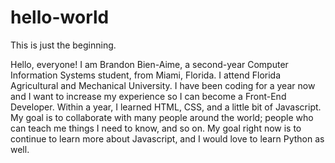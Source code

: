 # hello-world

This is just the beginning.

Hello, everyone! I am Brandon Bien-Aime, a second-year Computer Information Systems student, from Miami, Florida. I attend Florida Agricultural and Mechanical University. I have been coding for a year now and I want to increase my experience so I can become a Front-End Developer. Within a year, I learned HTML, CSS, and a little bit of Javascript. My goal is to collaborate with many people around the world; people who can teach me things I need to know, and so on. My goal right now is to continue to learn more about Javascript, and I would love to learn Python as well.
